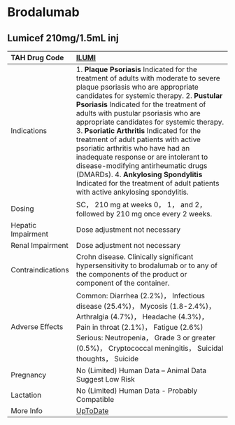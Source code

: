 # Brodalumab

## Lumicef 210mg/1.5mL inj

| TAH Drug Code      | [ILUMI](https://www.tahsda.org.tw/drugs/hissearch.php?drug_code=ILUMI)                                                                                                                                                                                                                                                                                                                                                                                                                                                                                                                                                                     |
|:-------------------|:-------------------------------------------------------------------------------------------------------------------------------------------------------------------------------------------------------------------------------------------------------------------------------------------------------------------------------------------------------------------------------------------------------------------------------------------------------------------------------------------------------------------------------------------------------------------------------------------------------------------------------------------|
| Indications        | 1. **Plaque Psoriasis** Indicated for the treatment of adults with moderate to severe plaque psoriasis who are appropriate candidates for systemic therapy. 2. **Pustular Psoriasis** Indicated for the treatment of adults with pustular psoriasis who are appropriate candidates for systemic therapy. 3. **Psoriatic Arthritis** Indicated for the treatment of adult patients with active psoriatic arthritis who have had an inadequate response or are intolerant to disease-modifying antirheumatic drugs (DMARDs). 4. **Ankylosing Spondylitis** Indicated for the treatment of adult patients with active ankylosing spondylitis. |
| Dosing             | SC， 210 mg at weeks 0， 1， and 2， followed by 210 mg once every 2 weeks.                                                                                                                                                                                                                                                                                                                                                                                                                                                                                                                                                                |
| Hepatic Impairment | Dose adjustment not necessary                                                                                                                                                                                                                                                                                                                                                                                                                                                                                                                                                                                                              |
| Renal Impairment   | Dose adjustment not necessary                                                                                                                                                                                                                                                                                                                                                                                                                                                                                                                                                                                                              |
| Contraindications  | Crohn disease. Clinically significant hypersensitivity to brodalumab or to any of the components of the product or component of the container.                                                                                                                                                                                                                                                                                                                                                                                                                                                                                             |
| Adverse Effects    | Common: Diarrhea (2.2%)， Infectious disease (25.4%)， Mycosis (1.8-2.4%)， Arthralgia (4.7%)， Headache (4.3%)， Pain in throat (2.1%)， Fatigue (2.6%) Serious: Neutropenia， Grade 3 or greater (0.5%)， Cryptococcal meningitis， Suicidal thoughts， Suicide                                                                                                                                                                                                                                                                                                                                                                          |
| Pregnancy          | No (Limited) Human Data – Animal Data Suggest Low Risk                                                                                                                                                                                                                                                                                                                                                                                                                                                                                                                                                                                     |
| Lactation          | No (Limited) Human Data - Probably Compatible                                                                                                                                                                                                                                                                                                                                                                                                                                                                                                                                                                                              |
| More Info          | [UpToDate](https://www.uptodate.com/contents/brodalumab-drug-information)                                                                                                                                                                                                                                                                                                                                                                                                                                                                                                                                                                  |

